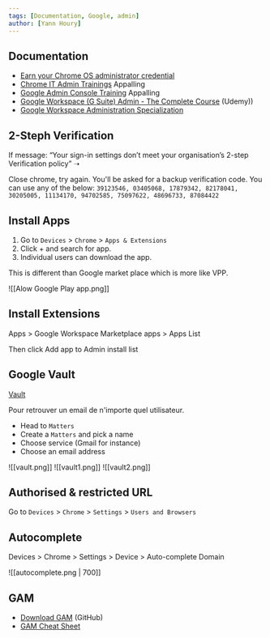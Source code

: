 ```yaml
---
tags: [Documentation, Google, admin]
author: [Yann Houry]
---
```


## Documentation
- [Earn your Chrome OS administrator credential](https://support.google.com/chrome/a/answer/9002561?hl=en)
- [Chrome IT Admin Trainings](https://www.youtube.com/watch?v=PJhMfAqUQpo&list=PLa38f1T301c-damjDteuJ4AwRfoD5zpmd) Appalling
- [Google Admin Console Training](https://www.youtube.com/watch?v=iGrFWTHW4wE) Appalling
- [Google Workspace (G Suite) Admin - The Complete Course](https://www.udemy.com/course/the-complete-course-to-manage-g-suite/) (Udemy))
- [Google Workspace Administration Specialization](https://www.coursera.org/specializations/g-suite-administration#main)

## 2-Steph Verification 
If message: “Your sign-in settings don’t meet your organisation’s 2-step Verification policy” ➝

Close chrome, try again. You'll be asked for a backup verification code. You can use any of the below:
`39123546, 03405068, 17879342, 82178041, 30205005, 11134170, 94702585, 75097622, 48696733, 87084422`

## Install Apps
1. Go to `Devices` > `Chrome` > `Apps & Extensions`
2. Click + and search for app.
3. Individual users can download the app.

This is different than Google market place which is more like VPP.

![[Alow Google Play app.png]]

## Install Extensions
Apps > Google Workspace Marketplace apps > Apps List

Then click Add app to Admin install list

## Google Vault
[Vault](https://vault.google.com/)

Pour retrouver un email de n'importe quel utilisateur.

- Head to `Matters` 
- Create a `Matters` and pick a name
- Choose service (Gmail for instance)
- Choose an email address

![[vault.png]]
![[vault1.png]]
![[vault2.png]]

## Authorised & restricted URL
Go to `Devices` > `Chrome` > `Settings` > `Users and Browsers`

## Autocomplete
Devices > Chrome > Settings > Device > Auto-complete Domain

![[autocomplete.png | 700]]
## GAM
- [Download GAM](https://github.com/GAM-team/GAM) (GitHub)
- [GAM Cheat Sheet](https://gamcheatsheet.com/GAM%20Cheat%20Sheet%20A3.pdf)
